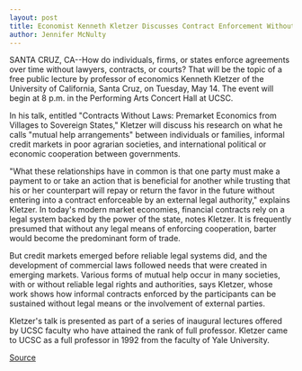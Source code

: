 ```yaml
---
layout: post
title: Economist Kenneth Kletzer Discusses Contract Enforcement Without Laws During Public Lecture May 14
author: Jennifer McNulty
---
```


SANTA CRUZ, CA--How do individuals, firms, or states enforce  agreements over time without lawyers, contracts, or courts? That  will be the topic of a free public lecture by professor of economics  Kenneth Kletzer of the University of California, Santa Cruz, on  Tuesday, May 14. The event will begin at 8 p.m. in the Performing  Arts Concert Hall at UCSC.

In his talk, entitled "Contracts Without Laws: Premarket  Economics from Villages to Sovereign States," Kletzer will discuss  his research on what he calls "mutual help arrangements" between  individuals or families, informal credit markets in poor agrarian  societies, and international political or economic cooperation  between governments.

"What these relationships have in common is that one party  must make a payment to or take an action that is beneficial for  another while trusting that his or her counterpart will repay or  return the favor in the future without entering into a contract  enforceable by an external legal authority," explains Kletzer.  In today's modern market economies, financial contracts rely  on a legal system backed by the power of the state, notes Kletzer. It  is frequently presumed that without any legal means of enforcing  cooperation, barter would become the predominant form of trade.

But credit markets emerged before reliable legal systems did,  and the development of commercial laws followed needs that were  created in emerging markets. Various forms of mutual help occur in  many societies, with or without reliable legal rights and  authorities, says Kletzer, whose work shows how informal contracts  enforced by the participants can be sustained without legal means or  the involvement of external parties.

Kletzer's talk is presented as part of a series of inaugural  lectures offered by UCSC faculty who have attained the rank of full  professor. Kletzer came to UCSC as a full professor in 1992 from the  faculty of Yale University.

[Source](http://www1.ucsc.edu/news_events/press_releases/archive/95-96/05-96/050396-UCSC_economist_Ken_.html "Permalink to 050396-UCSC_economist_Ken_")
